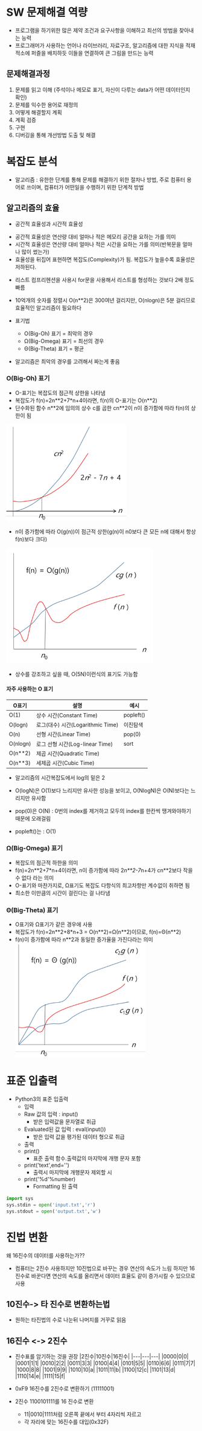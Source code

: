 # SW 문제해결 역량
* 프로그램을 하기위한 많은 제약 조건과 요구사항을 이해하고 최선의 방법을 찾아내는 능력
* 프로그래머가 사용하는 언어나 라이브러리, 자료구조, 알고리즘에 대한 지식을 적재적소에 퍼즐을 배치하듯 이들을 연결하여 큰 그림을 만드는 능력
## 문제해결과정
1) 문제를 읽고 이해 (주석이나 메모로 표기, 자신이 다루는 data가 어떤 데이터인지 확인)
2) 문제를 익수한 용어로 재정의
3) 어떻게 해결할지 계획
4) 계획 검증
5) 구현
6) 디버깅을 통해 개선방법 도출 및 해결


# 복잡도 분석
* 알고리즘 : 유한한 단계를 통해 문제를 해결하기 위한 절차나 방법, 주로 컴퓨터 용어로 쓰이며, 컴퓨터가 어떤일을 수행하기 위한 단계적 방법
## 알고리즘의 효율
* 공간적 효율성과 시간적 효율성
- 공간적 효율성은 연산량 대비 얼마나 적은 메모리 공간을 요하는 가를 의미
- 시간적 효율성은 연산량 대비 얼마나 적은 시간을 요하는 가를 의미(반복문을 얼마나 많이 썼는가)
- 효율성을 뒤집어 표현하면 복잡도(Complexity)가 됨. 복잡도가 높을수록 효율성은 저하된다.

* 리스트 컴프리헨션을 사용시 for문을 사용해서 리스트를 형성하는 것보다 2배 정도 빠름


* 10억개의 숫자를 정렬시 O(n\*\*2)은 300여년 걸리지만, O(nlogn)은 5분 걸리므로 효율적인 알고리즘이 필요하다

* 표기법
    - O(Big-Oh) 표기 = 최악의 경우
    - Ω(Big-Omega) 표기 = 최선의 경우
    - Θ(Big-Theta) 표기 = 평균

* 알고리즘은 최악의 경우를 고려해서 짜는게 좋음

### O(Big-Oh) 표기
* O-표기는 복잡도의 점근적 상한을 나타냄
* 복잡도가 f(n)=2n\*\*2+7\*n+4이라면, f(n)의 O-표기는 O(n**2)
* 단수화된 함수 n\*\*2에 임의의 상수 c를 곱한 cn\*\*2이 n이 증가함에 따라 f(n)의 상한이 됨

![bigO](%EC%9D%B4%EB%AF%B8%EC%A7%80/240222/bigO.PNG)

* n이 증가함에 따라 O(g(n))이 점근적 상한(g(n)이 n0보다 큰 모든 n에 대해서 항상 f(n)보다 크다)

![bigO2](%EC%9D%B4%EB%AF%B8%EC%A7%80/240222/bigO2.PNG)

* 상수를 강조하고 싶을 때, O(5N)이런식의 표기도 가능함

#### 자주 사용하는 O 표기
|O표기|설명|예시|
|---|---|---|
|O(1)|상수 시간(Constant Time)|popleft()|
|O(logn)|로그(대수) 시간(Logarithmic Time)|이진탐색|
|O(n)|선형 시간(Linear Time)|pop(0)|
|O(nlogn)|로그 선형 시간(Log-linear Time)|sort|
|O(n**2)|제곱 시간(Quadratic Time)|
|O(n**3)|세제곱 시간(Cubic Time)|

* 알고리즘의 시간복잡도에서 log의 밑은 2
* O(logN)은 O(1)보다 느리지만 유사한 성능을 보이고, O(NlogN)은 O(N)보다는 느리지만 유사함

* pop(0)은 O(N) : 0번의 index를 제거하고 모두의 index를 한칸씩 땡겨와야하기 때문에 오래걸림
* popleft()는 : O(1)

### Ω(Big-Omega) 표기
* 복잡도의 점근적 하한을 의미
* f(n)=2n\*\*2+7\*n+4이라면, n이 증가함에 따라 2*n\*\*2-7*n+4가 cn**2보다 작을수 없다 라는 의미
* O-표기와 마찬가지로, Ω표기도 복잡도 다항식의 최고차항만 계수없이 취하면 됨
* 최소한 이만큼의 시간이 걸린다는 걸 나타냄

### Θ(Big-Theta) 표기
* O표기와 Ω표기가 같은 경우에 사용
* 복잡도가 f(n)=2n\*\*2+8\*n+3 = O(n\*\*2)=Ω(n\*\*2)이므로, f(n)=Θ(n**2)
* f(n)이 증가함에 따라 n\*\*2과 동일한 증가율을 가진다라는 의미
![bigtheta](%EC%9D%B4%EB%AF%B8%EC%A7%80/240222/bigtheta.PNG)




# 표준 입출력
* Python3의 표준 입출력
    * 입력
    - Raw 값의 입력 : input()
        * 받은 입력값을 문자열로 취급
    - Evaluated된 값 입력 : eval(input())
        * 받은 입력 값을 평가된 데이터 형으로 취급
    * 출력
    - print()
        * 표준 출력 함수.출력값의 마지막에 개행 문자 포함
    - print('text',end='')
        * 출력시 마지막에 개행문자 제외할 시
    - print('%d'%number)
        * Formatting 된 출력

```py
import sys
sys.stdin = open('input.txt','r')
sys.stdout = open('output.txt','w')
```

# 진법 변환
왜 16진수의 데이터를 사용하는가??
* 컴퓨터는 2진수 사용하지만 10진법으로 바꾸는 경우 연산의 속도가 느림 하지만 16진수로 바꾼다면 연산의 속도를 올리면서 데이터 효율도 같이 증가시킬 수 있으므로 사용

## 10진수-> 타 진수로 변환하는법
* 원하는 타진법의 수로 나눈뒤 나머지를 거꾸로 읽음

## 16진수 <-> 2진수
* 진수표를 암기하는 것을 권장
|2진수|10진수|16진수|
|---|---|---|
|0000|0|0|
|0001|1|1|
|0010|2|2|
|0011|3|3|
|0100|4|4|
|0101|5|5|
|0110|6|6|
|0111|7|7|
|1000|8|8|
|1001|9|9|
|1010|10|a|
|1011|11|b|
|1100|12|c|
|1101|13|d|
|1110|14|e|
|1111|15|f|

* 0xF9 16진수를 2진수로 변환하기
(11111001)

* 2진수 1100101111를 16 진수로 변환
    * 11|0010|1111처럼 오른쪽 끝에서 부터 4자리씩 자르고
    * 각 자리에 맞는 16진수를 대입(0x32F)